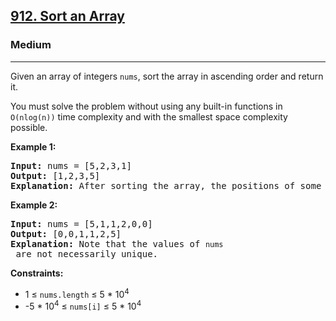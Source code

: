 <h2><a href="https://leetcode.com/problems/sort-an-array">912. Sort an Array</a></h2>
<h3>Medium</h3>
<hr>
<p>Given an array of integers <code>nums</code>, sort the array in ascending order and return it.</p>
<p>You must solve the problem without using any built-in functions in <code>O(nlog(n))</code> time complexity and with the smallest space complexity possible.</p>

<p><strong>Example 1:</strong></p>
<pre>
<strong>Input:</strong> nums = [5,2,3,1]
<strong>Output:</strong> [1,2,3,5]
<strong>Explanation:</strong> After sorting the array, the positions of some numbers are not changed (for example, 2 and 3), while the positions of other numbers are changed (for example, 1 and 5).
</pre>

<p><strong>Example 2:</strong></p>
<pre>
<strong>Input:</strong> nums = [5,1,1,2,0,0]
<strong>Output:</strong> [0,0,1,1,2,5]
<strong>Explanation:</strong> Note that the values of <code>nums</code> are not necessarily unique.
</pre>

<p><strong>Constraints:</strong></p>
<ul>
<li>1 ≤ <code>nums.length</code> ≤ 5 * 10<sup>4</sup></li>
<li>-5 * 10<sup>4</sup> ≤ <code>nums[i]</code> ≤ 5 * 10<sup>4</sup></li>
</ul>
